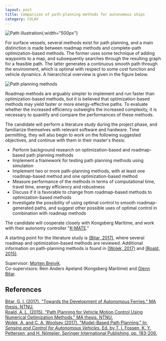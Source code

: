 ```yaml
---
layout: post
title: Comparison of path-planning methods for autonomous ships
category: COLAV
---
```

![Path illustration]{:width="500px"}

For surface vessels, several methods exist for path planning, and a main distinction is made between roadmap methods and complete-path optimization-based methods.
The former uses some technique of adding waypoints to a map, and subsequently searches through the resulting graph for a feasible path.
The latter generates a continuous smooth path through the environment, which is optimal with respect to some cost function and vehicle dynamics.
A hierarchical overview is given in the figure below.

![Path planning methods]

Roadmap methods are arguably simpler to implement and run faster than optimization-based methods, but it is believed that optimization-based methods may yield faster or more energy-effective paths.
To evaluate whether the increased efficiency outweighs the increased complexity, it is necessary to quantify and compare the performances of these methods.

The candidate will perform a literature study during the project phase, and familiarize themselves with relevant software and hardware.
Time permitting, they will also begin to work on the following suggested objectives, and continue with them in their master's thesis:
* Perform background research on optimization-based and roadmap-based path planning methods
* Implement a framework for testing path planning methods using simulation
* Implement two or more path-planning methods, with at least one roadmap-based method and one optimization-based method
* Measure performance of the methods in terms of computational time, travel time, energy efficiency and robustness
* Discuss if it is favorable to change from roadmap-based methods to optimization-based methods
* Investigate the possibility of using optimal control to smooth roadmap-generated paths, and suggest other possible uses of optimal control in combination with roadmap methods

The candidate will cooperate closely with Kongsberg Maritime, and work with their autonomy controller "[K-MATE]."

A starting point for the literature study is [(Bitar, 2017)](#Bitar2017), where several roadmap and optimization-based methods are reviewed.
Additional information on path-planning methods is found in [(Wolek, 2017)](#Wolek2017) and [(Roald, 2015)](#Roald2015).

Supervisor: [Morten Breivik].  
Co-supervisors: Rein Anders Apeland (Kongsberg Maritime) and [Glenn Bitar].

## References
<a name="Bitar2017"></a>
[Bitar, G. I. (2017). "Towards the Development of Autonomous Ferries." MA thesis. NTNU.][Bitar2017]  
<a name="Roald2015"></a>
[Roald, A. L. (2015). "Path Planning for Vehicle Motion Control Using Numerical Optimization Methods." MA thesis. NTNU.][Roald2015]  
<a name="Wolek2017"></a>
[Wolek, A. and C. A. Woolsey (2017). "Model-Based Path Planning." In: *Sensing and Control for Autonomous Vehicles*. Ed. by T. I. Fossen, K. Y. Pettersen, and H. Nijmeijer. Springer International Publishing, pp. 183-206.][Wolek2017]

[Morten Breivik]: https://www.ntnu.no/ansatte/morten.breivik
[Glenn Bitar]: https://www.ntnu.no/ansatte/glenn.bitar
[Path illustration]: {{site.url}}/assets/path-planning-illustration.jpg
[Path planning methods]: {{site.url}}/assets/path-planning-methods.png
[K-MATE]: http://subseaworldnews.com/2017/07/19/kongsberg-k-mate-autonomy-controller-for-new-usv-auv-platform/
[Bitar2017]: http://hdl.handle.net/11250/2465617
[Roald2015]: http://hdl.handle.net/11250/2352517
[Wolek2017]: https://doi.org/10.1007/978-3-319-55372-6_9